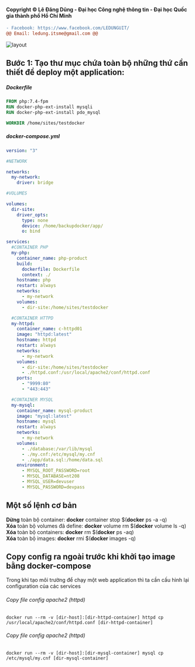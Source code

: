 #### Copyright © Lê Đăng Dũng - Đại học Công nghệ thông tin - Đại học Quốc gia thành phố Hồ Chí Minh ####

```diff
- Facebook: https://www.facebook.com/LEDUNGUIT/
@@ Email: ledung.itsme@gmail.com @@
```
![layout](https://user-images.githubusercontent.com/64201705/99981474-03847700-2ddc-11eb-8eb3-d35b2ff48c9c.png)

## Bước 1: Tạo thư mục chứa toàn bộ những thứ cần thiết để deploy một application: ##

##### Dockerfile
```Dockerfile
FROM php:7.4-fpm
RUN docker-php-ext-install mysqli
RUN docker-php-ext-install pdo_mysql

WORKDIR /home/sites/testdocker
```
##### docker-compose.yml
```YAML
version: "3"

#NETWORK

networks:
  my-network:
    driver: bridge

#VOLUMES

volumes:
  dir-site:
    driver_opts:
      type: none
      device: /home/backupdocker/app/
      o: bind

services:
  #CONTAINER PHP
  my-php:
    container_name: php-product
    build:
      dockerfile: Dockerfile
      context: ./
    hostname: php
    restart: always
    networks:
      - my-network
    volumes:
      - dir-site:/home/sites/testdocker

  #CONTAINER HTTPD
  my-httpd:
    container_name: c-httpd01
    image: "httpd:latest"
    hostname: httpd
    restart: always
    networks:
      - my-network
    volumes:
      - dir-site:/home/sites/testdocker
      - ./httpd.conf:/usr/local/apache2/conf/httpd.conf
    ports:
      - "9999:80"
      - "443:443"

  #CONTAINER MYSQL
  my-mysql:
    container_name: mysql-product
    image: "mysql:latest"
    hostname: mysql
    restart: always
    networks:
      - my-network
    volumes:
      - ./database:/var/lib/mysql
      - ./my.cnf:/etc/mysql/my.cnf
      - ./app/data.sql:/home/data.sql
    environment:
      - MYSQL_ROOT_PASSWORD=root
      - MYSQL_DATABASE=nt208
      - MYSQL_USER=devuser
      - MYSQL_PASSWORD=devpass
```
## Một số lệnh cơ bản ##

<b>Dừng</b> toàn bộ container: <b>docker</b> container stop $(<b>docker</b> ps -a -q)</br>
<b>Xóa</b> toàn bộ volumes đã define: <b>docker</b> volume rm $(<b>docker</b> volume ls -q)</br>
<b>Xóa</b> toàn bộ containers: <b>docker</b> rm $(<b>docker</b> ps -aq)</br>
<b>Xóa</b> toàn bộ images: <b>docker</b> rmi $(<b>docker</b> images -q)</br>

## Copy config ra ngoài trước khi khởi tạo image bằng docker-compose ##
Trong khi tạo môi trường để chạy một web application thì ta cần cấu hình lại configuration của các services
###### Copy file config apache2 (httpd) ##
```Smali
docker run --rm -v [dir-host]:[dir-httpd-container] httpd cp /usr/local/apache2/conf/httpd.conf [dir-httpd-container]
```

###### Copy file config apache2 (httpd) ##
```Smali
docker run --rm -v [dir-host]:[dir-mysql-container] mysql cp /etc/mysql/my.cnf [dir-mysql-container]
```

